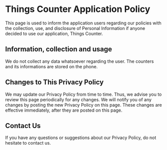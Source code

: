 # Things Counter Application Policy

This page is used to inform the application users regarding our policies with the collection, use, and disclosure of Personal Information if anyone decided to use our application, Things Counter.

## Information, collection and usage

We do not collect any data whatsoever regarding the user. The counters and its informations are stored on the phone.

## Changes to This Privacy Policy

We may update our Privacy Policy from time to time. Thus, we advise you to review this page periodically for any changes. We will notify you of any changes by posting the new Privacy Policy on this page. These changes are effective immediately, after they are posted on this page.

## Contact Us

If you have any questions or suggestions about our Privacy Policy, do not hesitate to contact us.
